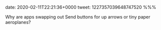date: 2020-02-11T22:21:36+0000
tweet: 1227357039648747520
%%%

Why are apps swapping out Send buttons for up arrows or tiny paper aeroplanes?
